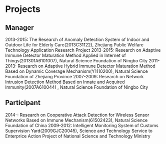 # Projects


## Manager
2013-2015:  The Research of Anomaly Detection System of Indoor and Outdoor Life for Elderly Care(2013C31122), Zhejiang Public Welfare Technology Application Research Project
2013-2015: Research on Adaptive Immune Detector Maturation Method Applied in Internet of Things(201301A6101007), Natural Science Foundation of Ningbo City
2011-2013:  Research on Adaptive Hybrid Immune Detector Maturation Method Based on Dynamic Coverage Mechanism(Y1110200), Natural Science Foundation of Zhejiang Province 
2007-2009: Research on Network Intrusion Detection Method Based on Innate and Acquired Immunity(2007A610044) , Natural Science Foundation of Ningbo City


## Participant
2014-:      Research on Cooperative Attack Detection for Wireless Sensor Networks Based on Immune Mechanism(61502423), Natural Science Foundation of China
2009-2012:  Intelligent Monitoring System of Customs Supervision Yard(2009GJC20045), Science and Technology Service to Enterprice Action Project of National Science and Technology Ministry



